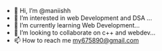 - 👋 Hi, I’m @maniishh
- 👀 I’m interested in web Development and DSA ...
- 🌱 I’m currently learning Web Development...
- 💞️ I’m looking to collaborate on c++ and webdev...
- 📫 How to reach me my675890@gmail.com
 

<!---
maniishh/maniishh is a ✨ special ✨ repository because its `README.md` (this file) appears on your GitHub profile.
You can click the Preview link to take a look at your changes.
--->
